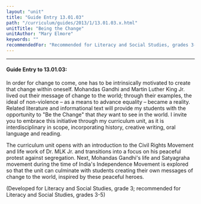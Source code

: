 ```yaml
---
layout: "unit"
title: "Guide Entry 13.01.03"
path: "/curriculum/guides/2013/1/13.01.03.x.html"
unitTitle: "Being the Change"
unitAuthor: "Mary Elmore"
keywords: ""
recommendedFor: "Recommended for Literacy and Social Studies, grades 3-5"
---
```

<body>
<hr/>
<h4>
Guide Entry to 13.01.03:
</h4>
<p>
In order for change to come, one has to be intrinsically motivated to create that change within oneself. Mohandas Gandhi and Martin Luther King Jr. lived out their message of change to the world; through their examples, the ideal of non-violence – as a means to advance equality – became a reality. Related literature and informational text will provide my students with the opportunity to "Be the Change" that
<i>
they
</i>
want to see in the world. I invite you to embrace this initiative through my curriculum unit, as it is interdisciplinary in scope, incorporating history, creative writing, oral language and reading.
</p>
<p>
The curriculum unit opens with an introduction to the Civil Rights Movement and life work of Dr. MLK Jr. and transitions into a focus on his peaceful protest against segregation. Next, Mohandas Gandhi's life and Satyagraha movement during the time of India's Independence Movement is explored so that the unit can culminate with students creating their own messages of change to the world, inspired by these peaceful heroes.
</p>
<p>
(Developed for Literacy and Social Studies, grade 3; recommended for Literacy and Social Studies, grades 3-5)
</p>
</body>